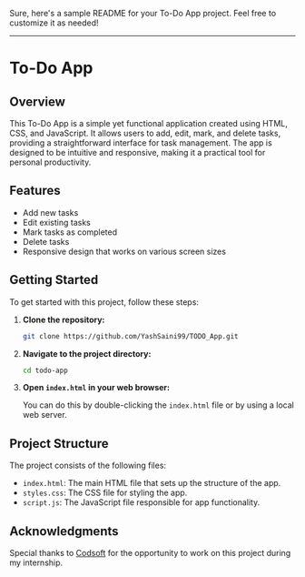 Sure, here's a sample README for your To-Do App project. Feel free to customize it as needed!

---

# To-Do App

## Overview

This To-Do App is a simple yet functional application created using HTML, CSS, and JavaScript. It allows users to add, edit, mark, and delete tasks, providing a straightforward interface for task management. The app is designed to be intuitive and responsive, making it a practical tool for personal productivity.

## Features

- Add new tasks
- Edit existing tasks
- Mark tasks as completed
- Delete tasks
- Responsive design that works on various screen sizes

## Getting Started

To get started with this project, follow these steps:

1. **Clone the repository:**

   ```bash
   git clone https://github.com/YashSaini99/TODO_App.git
   ```

2. **Navigate to the project directory:**

   ```bash
   cd todo-app
   ```

3. **Open `index.html` in your web browser:**

   You can do this by double-clicking the `index.html` file or by using a local web server.

## Project Structure

The project consists of the following files:

- `index.html`: The main HTML file that sets up the structure of the app.
- `styles.css`: The CSS file for styling the app.
- `script.js`: The JavaScript file responsible for app functionality.

## Acknowledgments

Special thanks to [Codsoft](https://www.codsoft.in) for the opportunity to work on this project during my internship.
